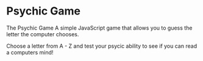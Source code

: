 # Psychic Game
The Psychic Game
A simple JavaScript game that allows you to guess the letter the computer chooses.

Choose a letter from A - Z and test your psycic ability to see if you can read a computers mind!
